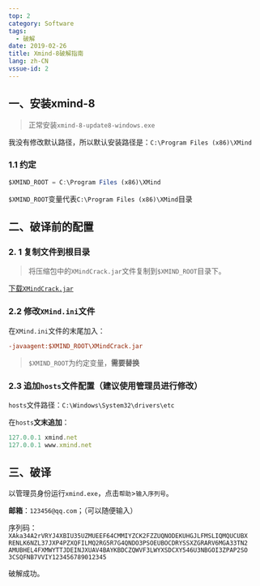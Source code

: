```yaml
---
top: 2
category: Software
tags:
  - 破解
date: 2019-02-26
title: Xmind-8破解指南
lang: zh-CN
vssue-id: 2
---
```


## 一、安装xmind-8

> 正常安装`xmind-8-update8-windows.exe`

我没有修改默认路径，所以默认安装路径是：`C:\Program Files (x86)\XMind`

### 1.1 约定

```javascript
$XMIND_ROOT = C:\Program Files (x86)\XMind
```

`$XMIND_ROOT`变量代表`C:\Program Files (x86)\XMind`目录



## 二、破译前的配置

### 2. 1 复制文件到根目录

>  将压缩包中的`XMindCrack.jar`文件复制到`$XMIND_ROOT`目录下。



[下载`XMindCrack.jar`](/blog/assets/packages/XMindCrack.jar)

### 2.2 修改`XMind.ini`文件

在`XMind.ini`文件的末尾加入：

```ini
-javaagent:$XMIND_ROOT\XMindCrack.jar 
```

>  `$XMIND_ROOT`为约定变量，**需要替换**



### 2.3 追加`hosts`文件配置（建议使用管理员进行修改）

`hosts`文件路径：`C:\Windows\System32\drivers\etc`

在`hosts`**文末追加**：

```javascript
127.0.0.1 xmind.net
127.0.0.1 www.xmind.net
```



## 三、破译

以管理员身份运行`xmind.exe`，点击`帮助`>`输入序列号`。

**邮箱**：`123456@qq.com`；（可以随便输入）

序列码：`XAka34A2rVRYJ4XBIU35UZMUEEF64CMMIYZCK2FZZUQNODEKUHGJLFMSLIQMQUCUBX
RENLK6NZL37JXP4PZXQFILMQ2RG5R7G4QNDO3PSOEUBOCDRYSSXZGRARV6MGA33TN2
AMUBHEL4FXMWYTTJDEINJXUAV4BAYKBDCZQWVF3LWYXSDCXY546U3NBGOI3ZPAP2SO
3CSQFNB7VVIY123456789012345`

破解成功。